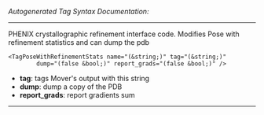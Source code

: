 _Autogenerated Tag Syntax Documentation:_

---
PHENIX crystallographic refinement interface code.  Modifies Pose with refinement statistics and can dump the pdb

```
<TagPoseWithRefinementStats name="(&string;)" tag="(&string;)"
        dump="(false &bool;)" report_grads="(false &bool;)" />
```

-   **tag**: tags Mover's output with this string
-   **dump**: dump a copy of the PDB
-   **report_grads**: report gradients sum

---
